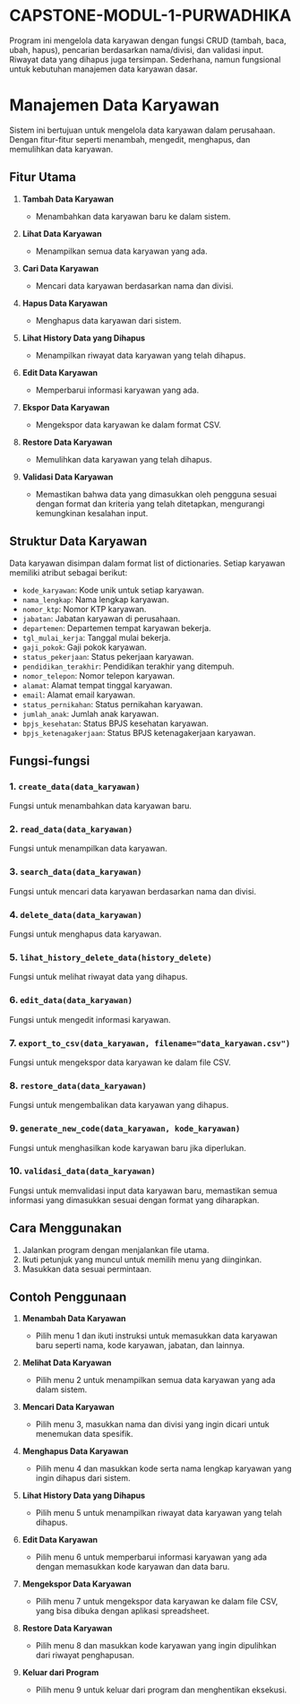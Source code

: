 # CAPSTONE-MODUL-1-PURWADHIKA
Program ini mengelola data karyawan dengan fungsi CRUD (tambah, baca, ubah, hapus), pencarian berdasarkan nama/divisi, dan validasi input. Riwayat data yang dihapus juga tersimpan. Sederhana, namun fungsional untuk kebutuhan manajemen data karyawan dasar.

# Manajemen Data Karyawan

Sistem ini bertujuan untuk mengelola data karyawan dalam perusahaan. Dengan fitur-fitur seperti menambah, mengedit, menghapus, dan memulihkan data karyawan.

## Fitur Utama

1. **Tambah Data Karyawan**
   - Menambahkan data karyawan baru ke dalam sistem.

2. **Lihat Data Karyawan**
   - Menampilkan semua data karyawan yang ada.

3. **Cari Data Karyawan**
   - Mencari data karyawan berdasarkan nama dan divisi.

4. **Hapus Data Karyawan**
   - Menghapus data karyawan dari sistem.

5. **Lihat History Data yang Dihapus**
   - Menampilkan riwayat data karyawan yang telah dihapus.

6. **Edit Data Karyawan**
   - Memperbarui informasi karyawan yang ada.

7. **Ekspor Data Karyawan**
   - Mengekspor data karyawan ke dalam format CSV.

8. **Restore Data Karyawan**
   - Memulihkan data karyawan yang telah dihapus.

9. **Validasi Data Karyawan**
   - Memastikan bahwa data yang dimasukkan oleh pengguna sesuai dengan format dan kriteria yang telah ditetapkan, mengurangi kemungkinan kesalahan input.

## Struktur Data Karyawan

Data karyawan disimpan dalam format list of dictionaries. Setiap karyawan memiliki atribut sebagai berikut:

- `kode_karyawan`: Kode unik untuk setiap karyawan.
- `nama_lengkap`: Nama lengkap karyawan.
- `nomor_ktp`: Nomor KTP karyawan.
- `jabatan`: Jabatan karyawan di perusahaan.
- `departemen`: Departemen tempat karyawan bekerja.
- `tgl_mulai_kerja`: Tanggal mulai bekerja.
- `gaji_pokok`: Gaji pokok karyawan.
- `status_pekerjaan`: Status pekerjaan karyawan.
- `pendidikan_terakhir`: Pendidikan terakhir yang ditempuh.
- `nomor_telepon`: Nomor telepon karyawan.
- `alamat`: Alamat tempat tinggal karyawan.
- `email`: Alamat email karyawan.
- `status_pernikahan`: Status pernikahan karyawan.
- `jumlah_anak`: Jumlah anak karyawan.
- `bpjs_kesehatan`: Status BPJS kesehatan karyawan.
- `bpjs_ketenagakerjaan`: Status BPJS ketenagakerjaan karyawan.

## Fungsi-fungsi

### 1. `create_data(data_karyawan)`

Fungsi untuk menambahkan data karyawan baru.

### 2. `read_data(data_karyawan)`

Fungsi untuk menampilkan data karyawan.

### 3. `search_data(data_karyawan)`

Fungsi untuk mencari data karyawan berdasarkan nama dan divisi.

### 4. `delete_data(data_karyawan)`

Fungsi untuk menghapus data karyawan.

### 5. `lihat_history_delete_data(history_delete)`

Fungsi untuk melihat riwayat data yang dihapus.

### 6. `edit_data(data_karyawan)`

Fungsi untuk mengedit informasi karyawan.

### 7. `export_to_csv(data_karyawan, filename="data_karyawan.csv")`

Fungsi untuk mengekspor data karyawan ke dalam file CSV.

### 8. `restore_data(data_karyawan)`

Fungsi untuk mengembalikan data karyawan yang dihapus.

### 9. `generate_new_code(data_karyawan, kode_karyawan)`

Fungsi untuk menghasilkan kode karyawan baru jika diperlukan.

### 10. `validasi_data(data_karyawan)`

Fungsi untuk memvalidasi input data karyawan baru, memastikan semua informasi yang dimasukkan sesuai dengan format yang diharapkan.

## Cara Menggunakan

1. Jalankan program dengan menjalankan file utama.
2. Ikuti petunjuk yang muncul untuk memilih menu yang diinginkan.
3. Masukkan data sesuai permintaan.

## Contoh Penggunaan

1. **Menambah Data Karyawan**
   - Pilih menu 1 dan ikuti instruksi untuk memasukkan data karyawan baru seperti nama, kode karyawan, jabatan, dan lainnya.

2. **Melihat Data Karyawan**
   - Pilih menu 2 untuk menampilkan semua data karyawan yang ada dalam sistem.

3. **Mencari Data Karyawan**
   - Pilih menu 3, masukkan nama dan divisi yang ingin dicari untuk menemukan data spesifik.

4. **Menghapus Data Karyawan**
   - Pilih menu 4 dan masukkan kode serta nama lengkap karyawan yang ingin dihapus dari sistem.

5. **Lihat History Data yang Dihapus**
   - Pilih menu 5 untuk menampilkan riwayat data karyawan yang telah dihapus.

6. **Edit Data Karyawan**
   - Pilih menu 6 untuk memperbarui informasi karyawan yang ada dengan memasukkan kode karyawan dan data baru.

7. **Mengekspor Data Karyawan**
   - Pilih menu 7 untuk mengekspor data karyawan ke dalam file CSV, yang bisa dibuka dengan aplikasi spreadsheet.

8. **Restore Data Karyawan**
   - Pilih menu 8 dan masukkan kode karyawan yang ingin dipulihkan dari riwayat penghapusan.

9. **Keluar dari Program**
   - Pilih menu 9 untuk keluar dari program dan menghentikan eksekusi.
